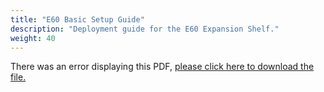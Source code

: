 ```yaml
---
title: "E60 Basic Setup Guide"
description: "Deployment guide for the E60 Expansion Shelf."
weight: 40
---
```


<object data="https://www.truenas.com/docs/files/E60BSGv1_0.pdf" type="application/pdf" width="95%" height="1000">
  There was an error displaying this PDF, <a href="https://www.truenas.com/docs/files/E60BSGv1_0.pdf">please click here to download the file.</a>
</object>
